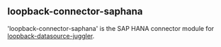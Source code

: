 ## loopback-connector-saphana

'loopback-connector-saphana' is the SAP HANA connector module for [loopback-datasource-juggler](https://github.com/strongloop/loopback-datasource-juggler/).
